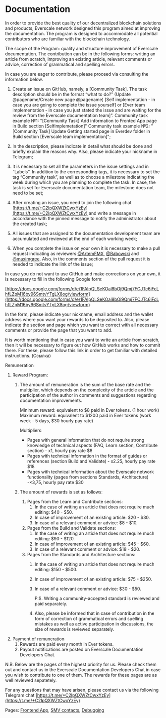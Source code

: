 # Documentation

In order to provide the best quality of our decentralized blockchain solutions and products, Everscale network designed this program aimed at improving the documentation. The program is designed to accommodate all potential contributors who are familiar with the blockchain technology.

The scope of the Program: quality and structure improvement of Everscale documentation. The contribution can be in the following forms: writing an article from scratch, improving an existing article, relevant comments or advice, correction of grammatical and spelling errors.

In case you are eager to contribute, please proceed via consulting the information below.

1. Create an issue on GitHub, namely, a [Community Task]. The task description should be in the format “what to do?" (Update @pagename/Create new page @pagename) [Self implementation - in case you are going to complete the issue yourself] or [Ever team implementation - in case you just stated the issue and are waiting for the review from the Everscale documentation team]”.
Community task example №1: "[Community Task] Add information to Fronted App page in Build section [Selfimplemetation]"
Community task example №2: "[Community Task] Update Getting started page in Everdev folder in Build section [Everscale team implementation]";

2. In the description, please indicate in detail what should be done and briefly explain the reasons why. Also, please indicate your nickname in Telegram;

3. It is necessary to set all the parameters in the issue settings and in “Labels”. In addition to the corresponding tags, it is necessary to set the tag “Community task”, as well as to choose a milestone indicating the week during which you are planning to complete the task. In case, the task is set for Everscale documentation team, the milestone does not need to be set;

4. After creating an issue, you need to join the following chat [https://t.me/+C2IpQXWZtCwxYzEy](https://t.me/+C2IpQXWZtCwxYzEy) and write a message in accordance with the pinned message to notify the administrator about the created task;

5. All issues that are assigned to the documentation development team are accumulated and reviewed at the end of each working week;

6. When you complete the issue on your own it is necessary to make a pull request indicating as reviewers [@ArtemFMX](https://t.me/ArtemFMX), [@Babowski](https://t.me/Babowski) and [@maximgree](https://t.me/maximgree). Also, in the comments section of the pull request it is needed to indicate the link of the issue;

In case you do not want to use GitHub and make corrections on your own, it is necessary to fill in the following Google form:

[https://docs.google.com/forms/d/e/1FAIpQLSeKOal8bOj9Qmj7FCJTc6iFcLhfLZpM16by96SmtvYTgLX8og/viewform](https://docs.google.com/forms/d/e/1FAIpQLSeKOal8bOj9Qmj7FCJTc6iFcLhfLZpM16by96SmtvYTgLX8og/viewform)

In the form, please indicate your nickname, email address and the wallet address where you want your rewards to be deposited to. Also, please indicate the section and page which you want to correct with all necessary comments or provide the page that you want to add.

It is worth mentioning that in case you want to write an article from scratch, then it will be necessary to figure out how GitHub works and how to commit there. For these, please follow this link in order to get familiar with detailed instructions. (Ссылка)

Remuneration

1. Reward Program:
    1.  The amount of remuneration is the sum of the base rate and the multiplier, which depends on the complexity of the article  and the participation of the author in  comments and suggestions regarding documentation improvements.
        
        Minimum reward: equivalent to $8 paid in Ever tokens. (1 hour work) Maximum reward: equivalent to $1200 paid in Ever tokens (work week - 5 days, $30 hourly pay rate)
        
        Multipliers:
        
        - Pages with general information that do not require strong knowledge of technical aspects (FAQ, Learn section, Contribute section) - x1, hourly pay rate $8
        - Pages with technical information in the format of guides or references (section Build and Validate) - x2.25, hourly pay rate $18
        - Pages with technical information about the Everscale network functionality (pages from sections Standards, Architecture) -×3,75, hourly pay rate $30
    2. The amount of rewards is set as follows:
        1. Pages from the Learn and Contribute sections:
            1. In the case of writing an article that does not require much editing: $40 - $50.
            2. In case of improvement of an existing article: $20 - $30.
            3. In case of a relevant comment or advice: $8 - $10.
        2. Pages from the Build and Validate sections:
            1. In the case of writing an article that does not require much editing: $90 - $120.
            2. In case of improvement of an existing article: $45 - $60.
            3. In case of a relevant comment or advice: $18 - $20.
        3. Pages from the Standards and Architecture sections:
            1. In the case of writing an article that does not require much editing: $150 - $500.
            2. In case of improvement of an existing article: $75 - $250.
            3. In case of a relevant comment or advice: $30 - $50.
                
                P.S. Writing a community-accepted standard is reviewed and paid separately.
                
            4. Also, please be informed that in case of contribution in the form of correction of grammatical errors and spelling mistakes as well as active participation in discussions, the size of rewards is reviewed separately.
2. Payment of remuneration
    1. Rewards are paid every month in Ever tokens.
    2. Payout notifications are posted on Everscale Documentation Developers Chat.
    

N.B. Below are the pages of the highest priority for us. Please check them out and contact us in the Everscale Documentation Developers Chat in case you wish to contribute to one of them. The rewards for these pages are as well reviewed sepatetely.

For any questions that may have arisen, please contact us via the following Telegram chat [https://t.me/+C2IpQXWZtCwxYzEy](https://t.me/+C2IpQXWZtCwxYzEy)

Pages: [Frontend App](https://docs.everscale.network/develop/smart-contract/frontend-app), [SMV contacts](https://docs.everscale.network/develop/smart-contract/smv-contracts), [Debugging](https://docs.everscale.network/develop/smart-contract/debugging)

